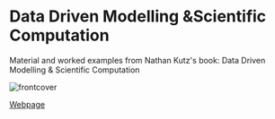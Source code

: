 # Data Driven Modelling &Scientific Computation

Material and worked examples from Nathan Kutz's book: Data Driven Modelling & Scientific Computation

![frontcover](https://images-na.ssl-images-amazon.com/images/I/511+SbDYEZL.jpg)

[Webpage](http://faculty.washington.edu/kutz/KutzBook/KutzBook.html)
